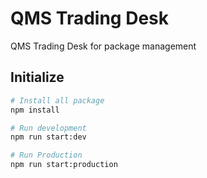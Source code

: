 # QMS Trading Desk #

QMS Trading Desk for package management


## Initialize

```bash
# Install all package
npm install

# Run development
npm run start:dev

# Run Production
npm run start:production
```